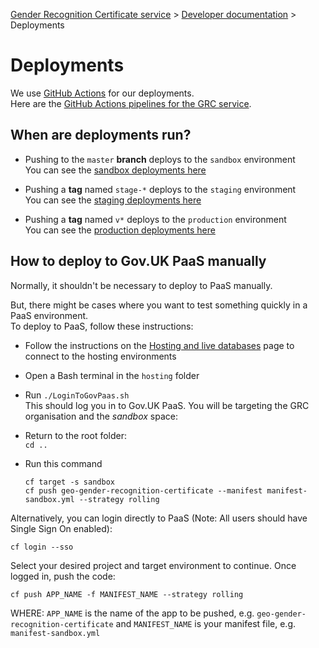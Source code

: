 
[Gender Recognition Certificate service](../README.md) >
[Developer documentation](README.md) >
Deployments

# Deployments

We use [GitHub Actions](https://docs.github.com/en/actions) for our deployments.  
Here are the [GitHub Actions pipelines for the GRC service](https://github.com/cabinetoffice/grc-app/actions).

## When are deployments run?
* Pushing to the `master` **branch** deploys to the `sandbox` environment  
  You can see the [sandbox deployments here](https://github.com/cabinetoffice/grc-app/actions/workflows/deploy-sandbox.yml)

* Pushing a **tag** named `stage-*` deploys to the `staging` environment  
  You can see the [staging deployments here](https://github.com/cabinetoffice/grc-app/actions/workflows/deploy-staging.yml)

* Pushing a **tag** named `v*` deploys to the `production` environment  
  You can see the [production deployments here](https://github.com/cabinetoffice/grc-app/actions/workflows/deploy-prod.yml)


## How to deploy to Gov.UK PaaS manually
Normally, it shouldn't be necessary to deploy to PaaS manually.

But, there might be cases where you want to test something quickly in a PaaS environment.  
To deploy to PaaS, follow these instructions:

* Follow the instructions on the [Hosting and live databases](Hosting_and_live_databases.md) page to connect to the hosting environments

* Open a Bash terminal in the `hosting` folder

* Run `./LoginToGovPaas.sh`  
  This should log you in to Gov.UK PaaS. You will be targeting the GRC organisation and the *sandbox* space:

* Return to the root folder:  
  `cd ..`

* Run this command  
  ```shell
  cf target -s sandbox
  cf push geo-gender-recognition-certificate --manifest manifest-sandbox.yml --strategy rolling
  ```

Alternatively, you can login directly to PaaS (Note: All users should have Single Sign On enabled):

`cf login --sso`

Select your desired project and target environment to continue. Once logged in, push the code:

`cf push APP_NAME -f MANIFEST_NAME --strategy rolling`

WHERE: `APP_NAME` is the name of the app to be pushed, e.g. `geo-gender-recognition-certificate` and `MANIFEST_NAME` is your manifest file, e.g. `manifest-sandbox.yml`
